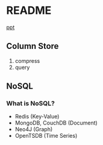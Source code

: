 # README

[ppt](https://pages.netlify.fornever.org/database/nosql.html)

## Column Store

1. compress
2. query



## NoSQL 

### What is NoSQL?

- Redis (Key-Value)
- MongoDB, CouchDB (Document)
- Neo4J (Graph)
- OpenTSDB (Time Series)